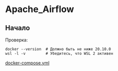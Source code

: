 # Apache_Airflow

## Начало

Проверка:
```
docker --version  # Должно быть не ниже 20.10.0
wsl -l -v         # Убедитесь, что WSL 2 активен
```

[docker-compose.yml](https://github.com/AnatolyKuzmin/Apache_Airflow/tree/main)
